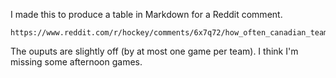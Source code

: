 I made this to produce a table in Markdown for a Reddit comment.

    https://www.reddit.com/r/hockey/comments/6x7q72/how_often_canadian_teams_will_be_on_hockey_night/dmdux6a/

The ouputs are slightly off (by at most one game per team). I think I'm missing some afternoon games.
